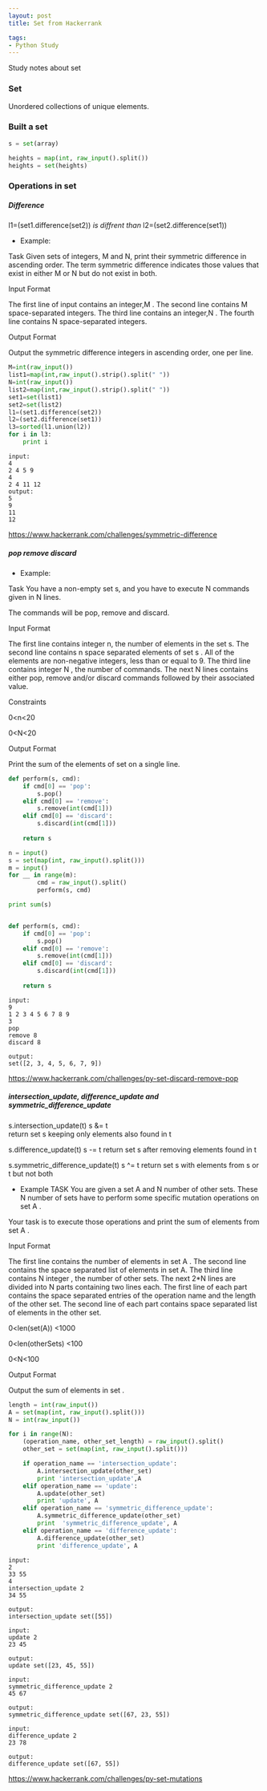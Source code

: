 ```yaml
---
layout: post
title: Set from Hackerrank

tags: 
- Python Study
---
```

Study notes about set

### Set
Unordered collections of unique elements.

###  Built a set
``` python
s = set(array)
```
```python
heights = map(int, raw_input().split())
heights = set(heights)
```
### Operations in set
##### Difference
l1=(set1.difference(set2)) *is diffrent than*   l2=(set2.difference(set1)) 

 * Example:
 
Task 
Given  sets of integers, M and N, print their symmetric difference in ascending order. The term symmetric difference indicates those values that exist in either M or N but do not exist in both.

Input Format

The first line of input contains an integer,M . 
The second line contains M space-separated integers. 
The third line contains an integer,N . 
The fourth line contains N space-separated integers.

Output Format

Output the symmetric difference integers in ascending order, one per line.

``` python
M=int(raw_input())
list1=map(int,raw_input().strip().split(" "))
N=int(raw_input())
list2=map(int,raw_input().strip().split(" "))
set1=set(list1)
set2=set(list2)
l1=(set1.difference(set2))
l2=(set2.difference(set1))
l3=sorted(l1.union(l2))
for i in l3:
    print i    
```

```
input:
4
2 4 5 9
4
2 4 11 12
output:
5
9
11
12
```
<https://www.hackerrank.com/challenges/symmetric-difference>

##### pop remove discard
 * Example:

 Task
You have a non-empty set s, and you have to execute N commands given in N lines.

The commands will be pop, remove and discard.

Input Format

The first line contains integer n, the number of elements in the set s. 
The second line contains n space separated elements of set s . All of the elements are non-negative integers, less than or equal to 9. 
The third line contains integer N , the number of commands.
The next N lines contains either pop, remove and/or discard commands followed by their associated value.

Constraints

0<n<20

0<N<20
 
Output Format

Print the sum of the elements of set  on a single line.

``` python
def perform(s, cmd):
    if cmd[0] == 'pop':
        s.pop()
    elif cmd[0] == 'remove':
        s.remove(int(cmd[1]))
    elif cmd[0] == 'discard':
        s.discard(int(cmd[1]))
   
    return s

n = input()
s = set(map(int, raw_input().split())) 
m = input()
for __ in range(m):
        cmd = raw_input().split()
        perform(s, cmd)

print sum(s)


def perform(s, cmd):
    if cmd[0] == 'pop':
        s.pop()
    elif cmd[0] == 'remove':
        s.remove(int(cmd[1]))
    elif cmd[0] == 'discard':
        s.discard(int(cmd[1]))
   
    return s
```
``` 
input:
9
1 2 3 4 5 6 7 8 9 
3
pop
remove 8
discard 8

output:
set([2, 3, 4, 5, 6, 7, 9])
```    
<https://www.hackerrank.com/challenges/py-set-discard-remove-pop>

##### intersection_update, difference_update and symmetric_difference_update

s.intersection_update(t)	       s &= t	
return set s keeping only elements also found in t

s.difference_update(t)           	s -= t
return set s after removing elements found in t

s.symmetric_difference_update(t) 	s ^= t
return set s with elements from s or t but not both

* Example
TASK
You are given a set A and N number of other sets. These N number of sets have to perform some specific mutation operations on set A .

Your task is to execute those operations and print the sum of elements from set A .

Input Format

The first line contains the number of elements in set A .
The second line contains the space separated list of elements in set A.
The third line contains N integer , the number of other sets.
The next 2*N lines are divided into N parts containing two lines each.
The first line of each part contains the space separated entries of the operation name and the length of the other set.
The second line of each part contains space separated list of elements in the other set.

0<len(set(A)) <1000 

0<len(otherSets) <100 

0<N<100
 
Output Format

Output the sum of elements in set .

``` python
length = int(raw_input())
A = set(map(int, raw_input().split()))
N = int(raw_input())

for i in range(N):
    (operation_name, other_set_length) = raw_input().split()
    other_set = set(map(int, raw_input().split()))

    if operation_name == 'intersection_update':
        A.intersection_update(other_set)
        print 'intersection_update',A
    elif operation_name == 'update':
        A.update(other_set)
        print 'update', A
    elif operation_name == 'symmetric_difference_update':
        A.symmetric_difference_update(other_set)
        print  'symmetric_difference_update', A
    elif operation_name == 'difference_update':
        A.difference_update(other_set)
        print 'difference_update', A
```
```
input:
2 
33 55
4
intersection_update 2
34 55

output:
intersection_update set([55])

input:
update 2
23 45

output:
update set([23, 45, 55])

input:
symmetric_difference_update 2
45 67

output:
symmetric_difference_update set([67, 23, 55])

input:
difference_update 2
23 78

output:
difference_update set([67, 55])
```
<https://www.hackerrank.com/challenges/py-set-mutations>

    
